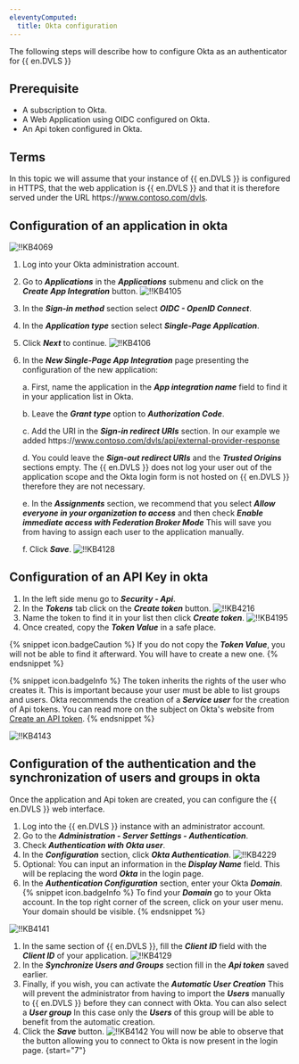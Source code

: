 ```yaml
---
eleventyComputed:
  title: Okta configuration
---
```

The following steps will describe how to configure Okta as an authenticator for {{ en.DVLS }}

## Prerequisite

* A subscription to Okta.
* A Web Application using OIDC configured on Okta.
* An Api token configured in Okta.

## Terms

In this topic we will assume that your instance of {{ en.DVLS }} is configured in HTTPS, that the web application is {{ en.DVLS }} and that it is therefore served under the URL https<area>://www.contoso.com/dvls.

## Configuration of an application in okta

![!!KB4069](https://cdnweb.devolutions.net/docs/en/kb/KB4069.png)

1. Log into your Okta administration account.
1. Go to ***Applications*** in the ***Applications*** submenu and click on the ***Create App Integration*** button.
![!!KB4105](https://cdnweb.devolutions.net/docs/en/kb/KB4105.png)
1. In the ***Sign-in method*** section select ***OIDC - OpenID Connect***.
1. In the ***Application type*** section select ***Single-Page Application***.
1. Click ***Next*** to continue.
![!!KB4106](https://cdnweb.devolutions.net/docs/en/kb/KB4106.png)
1. In the ***New Single-Page App Integration*** page presenting the configuration of the new application:

    a. First, name the application in the ***App integration name*** field to find it in your application list in Okta.

    b. Leave the ***Grant type*** option to ***Authorization Code***.

    c. Add the URI in the ***Sign-in redirect URIs*** section. In our example we added https<area>://www.contoso.com/dvls/api/external-provider-response

    d. You could leave the ***Sign-out redirect URIs*** and the ***Trusted Origins*** sections empty. The {{ en.DVLS }} does not log your user out of the application scope and the Okta login form is not hosted on {{ en.DVLS }} therefore they are not necessary.

    e. In the ***Assignments*** section, we recommend that you select ***Allow everyone in your organization to access*** and then check ***Enable immediate access with Federation Broker Mode*** This will save you from having to assign each user to the application manually.

    f. Click ***Save***.
![!!KB4128](https://cdnweb.devolutions.net/docs/en/kb/KB4128.png)

## Configuration of an API Key in okta

1. In the left side menu go to ***Security - Api***.
1. In the ***Tokens*** tab click on the ***Create token*** button.
![!!KB4216](https://cdnweb.devolutions.net/docs/en/kb/KB4216.png)
1. Name the token to find it in your list then click ***Create token***.
![!!KB4195](https://cdnweb.devolutions.net/docs/en/kb/KB4195.png)
1. Once created, copy the ***Token Value*** in a safe place.

{% snippet icon.badgeCaution %}
If you do not copy the ***Token Value***, you will not be able to find it afterward. You will have to create a new one.
{% endsnippet %}

{% snippet icon.badgeInfo %}
The token inherits the rights of the user who creates it. This is important because your user must be able to list groups and users. Okta recommends the creation of a ***Service user*** for the creation of Api tokens. You can read more on the subject on Okta's website from [Create an API token](https://developer.okta.com/docs/guides/create-an-api-token/main/).
{% endsnippet %}

![!!KB4143](https://cdnweb.devolutions.net/docs/en/kb/KB4143.png)

## Configuration of the authentication and the synchronization of users and groups in okta

Once the application and Api token are created, you can configure the {{ en.DVLS }} web interface.

1. Log into the {{ en.DVLS }} instance with an administrator account.
1. Go to the ***Administration - Server Settings - Authentication***.
1. Check ***Authentication with Okta user***.
1. In the ***Configuration*** section, click ***Okta Authentication***.
![!!KB4229](https://cdnweb.devolutions.net/docs/en/kb/KB4229.png)
1. Optional: You can input an information in the ***Display Name*** field. This will be replacing the word ***Okta*** in the login page.
1. In the ***Authentication Configuration*** section, enter your Okta ***Domain***.
{% snippet icon.badgeInfo %}
To find your ***Domain*** go to your Okta account. In the top right corner of the screen, click on your user menu. Your domain should be visible.
{% endsnippet %}

![!!KB4141](https://cdnweb.devolutions.net/docs/en/kb/KB4141.png)
1. In the same section of {{ en.DVLS }}, fill the ***Client ID*** field with the ***Client ID*** of your application.
![!!KB4129](https://cdnweb.devolutions.net/docs/en/kb/KB4129.png)
1. In the ***Synchronize Users and Groups*** section fill in the ***Api token*** saved earlier.
1. Finally, if you wish, you can activate the ***Automatic User Creation*** This will prevent the administrator from having to import the ***Users*** manually to {{ en.DVLS }} before they can connect with Okta. You can also select a ***User group*** In this case only the ***Users*** of this group will be able to benefit from the automatic creation.
1. Click the ***Save*** button.
![!!KB4142](https://cdnweb.devolutions.net/docs/en/kb/KB4142.png)
You will now be able to observe that the button allowing you to connect to Okta is now present in the login page.
{start="7"}
